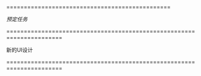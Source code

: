 
===============================================

*预定任务*

======================================================================

新的UI设计

======================================================================



